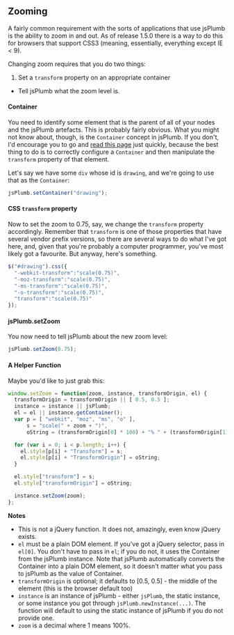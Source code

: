 ## Zooming

A fairly common requirement with the sorts of applications that use jsPlumb is the ability to zoom in and out.  As of release 1.5.0 there is a way to do this for browsers that support CSS3 (meaning, essentially, everything except IE < 9).

Changing zoom requires that you do two things:

1. Set a `transform` property on an appropriate container
- Tell jsPlumb what the zoom level is.

#### Container

You need to identify some element that is the parent of all of your nodes and the jsPlumb artefacts. This is probably fairly obvious. What you might not know about, though, is the `Container` concept in jsPlumb.  If you don't, I'd encourage you to go and [read this page](home#container) just quickly, because the best thing to do is to correctly configure a `Container` and then manipulate the `transform` property of that element.

Let's say we have some `div` whose id is `drawing`, and we're going to use that as the `Container`:

```javascript
jsPlumb.setContainer("drawing");
```
    
#### CSS `transform` property    
    
Now to set the zoom to 0.75, say, we change the `transform` property accordingly. Remember that `transform` is one of those properties that have several vendor prefix versions, so there are several ways to do what I've got here, and, given that you're probably a computer programmer, you've most likely got a favourite.  But anyway, here's something.

```javascript
$("#drawing").css({
  "-webkit-transform":"scale(0.75)",
  "-moz-transform":"scale(0.75)",
  "-ms-transform":"scale(0.75)",
  "-o-transform":"scale(0.75)",
  "transform":"scale(0.75)"
});
```
    
#### jsPlumb.setZoom

You now need to tell jsPlumb about the new zoom level:

```javascript
jsPlumb.setZoom(0.75);
```
    
#### A Helper Function

Maybe you'd like to just grab this:

```javascript
window.setZoom = function(zoom, instance, transformOrigin, el) {
  transformOrigin = transformOrigin || [ 0.5, 0.5 ];
  instance = instance || jsPlumb;
  el = el || instance.getContainer();
  var p = [ "webkit", "moz", "ms", "o" ],
      s = "scale(" + zoom + ")",
      oString = (transformOrigin[0] * 100) + "% " + (transformOrigin[1] * 100) + "%";

  for (var i = 0; i < p.length; i++) {
    el.style[p[i] + "Transform"] = s;
    el.style[p[i] + "TransformOrigin"] = oString;
  }

  el.style["transform"] = s;
  el.style["transformOrigin"] = oString;

  instance.setZoom(zoom);    
};
``` 

**Notes**

- This is not a jQuery function. It does not, amazingly, even know jQuery exists.
- `el` must be a plain DOM element. If you've got a jQuery selector, pass in `el[0]`. You don't have to pass in `el`; if you do not, it uses the Container from the jsPlumb instance. Note that jsPlumb automatically converts the Container into a plain DOM element, so it doesn't matter what you pass to jsPlumb as the value of Container.
- `transformOrigin` is optional; it defaults to [0.5, 0.5] - the middle of the element (this is the browser default too)
- `instance` is an instance of jsPlumb - either `jsPlumb`, the static instance, or some instance you got through `jsPlumb.newInstance(...)`. The function will default to using the static instance of jsPlumb if you do not provide one.
- `zoom` is a decimal where 1 means 100%.
